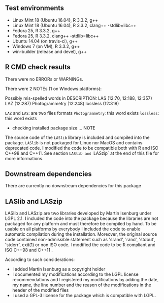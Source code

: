 ## Test environments
* Linux Mint 18 (Ubuntu 16.04), R 3.3.2, g++
* Linux Mint 18 (Ubuntu 16.04), R 3.3.2, clang++ -stdlib=libc++
* Fedora 25, R 3.3.2, g++
* Fedora 25, R 3.3.2, clang++ -stdlib=libc++
* Ubuntu 14.04 (on travis-ci), g++
* Windows 7 (on VM), R 3.3.2, g++
* win-builder (release and devel), g++

## R CMD check results
There were no ERRORs or WARNINGs.

There were 2 NOTEs (1 on Windows platforms):

Possibly mis-spelled words in DESCRIPTION:
  LAS (12:70, 12:188, 12:357)
  LAZ (12:287)
  Photogrammetry (12:248)
  lossless (12:318)

`LAZ` and `LAS`: are two files formats
`Photogrammetry`: this word exists
`lossless`: this word exists

* checking installed package size ... NOTE

The source code of the `LASlib` library is included and compiled into the package.
`LASlib` is not packaged for Linux nor MacOS and contains deprecated code.
I modified the code to be compatible both with R and ISO C++98 and C++11.
See section `LASlib and `LASzip` at the end of this file for more informations

## Downstream dependencies
There are currently no downstream dependencies for this package

## LASlib and LASzip
LASlib and LASzip are two libraries developed by Martin Isenburg under LGPL 2.1. I included
the code into the package because the libraries are not packaged for any platform and must therefore
be compiled by hand. To be usable on all platforms by everybody I included the code to enable
automatic compilation during the installation.
Moreover, the original source code contained non-admissible statement such as 'srand', 'rand', 'stdout',
'stderr', exit(1) or non ISO code. I modified the code to be R compliant and ISO C++98 and C++11 .

According to such considerations:
* I added Martin Isenburg as a copyright holder
* I documented my modifications according to the LGPL license recommendations and I registered my modifications by adding the date, my name, the line number and the reason of the modifications in the header of the modified files
* I used a GPL-3 license for the package which is compatible with LGPL.
